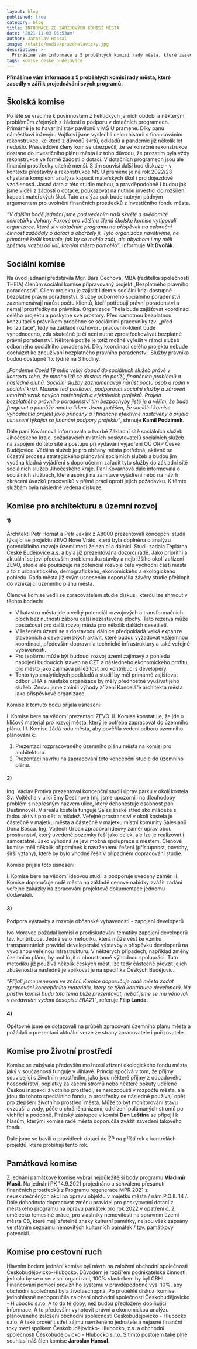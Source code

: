```yaml
---
layout: blog
published: true
category: blog
title: INFORMACE ZE ZÁŘIJOVÝCH KOMISÍ MĚSTA
date: '2021-11-03 06:53am'
author: Jaroslav Hansal
image: /static/media/prazdnelavicky.jpg
description: >-
  Přinášíme vám informace z 5 proběhlých komisí rady města, které zasedly v září k projednávání svých programů.
tags: komise české budějovice
---
```

**Přinášíme vám informace z 5 proběhlých komisí rady města, které zasedly v září k projednávání svých programů.**


## Školská komise

Po létě se vracíme k povinnostem z hektických jarních období a některým problémům zřejmých z žádostí o podporu v dotačních programech. Primárně je to havarijní stav pavilonů v MŠ U pramene. Díky panu náměstkovi inženýru Vojtkovi jsme vyslechli celou historii s financováním rekonstrukce, ke které z důvodů škrtů, odkladů a pandemie již několik let nedošlo. Přesvědčivě členy komise ubezpečil, že se konečně rekonstrukce dostane do investičního plánu města i z toho důvodu, že prozatím byla vždy rekonstrukce ve formě žádosti o dotaci. V dotačních programech jsou ale finanční prostředky citelně menší. S tím souvisí další bod diskuze - v kontextu přestavby a rekonstrukce MŠ U pramene je na rok 2022/23 chystaná komplexní analýza kapacit mateřských škol i pro dojezdové vzdálenosti. Jasná data z této studie mohou, a pravděpodobně i budou jak jsme viděli z žádostí o dotace, poukazovat na nutnou investici do rozšíření kapacit mateřských škol. Tato analýza pak bude nutným pádným argumentem pro uvolnění finančních prostředků z investičního fondu města.

*“V dalším bodě jednání jsme pod vedením naší skvělé a svědomité sekretářky Johany Fuxové pro většinu členů školské komise vytipovali organizace, které si v dotačním programu na příspěvek na celoroční činnost zažádaly o dotaci a obdržely ji. Tyto organizace navštívíme, ne primárně kvůli kontrole, jak by se mohlo zdát, ale abychom i my měli zpětnou vazbu od lidí, kterým město pomohlo”*, informuje **Vít Dvořák**.

## Sociální komise

Na úvod jednání představila Mgr. Bára Čechová, MBA (ředitelka společnosti THEIA) členům sociální komise připravovaný projekt „Bezplatného právního poradenství“. Cílem projektu je zajistit lidem v sociální krizi dostupné - bezplatné právní poradenství. Služby odborného sociálního poradenství zaznamenávají nárůst počtu klientů, kteří potřebují právní poradenství a nemají prostředky na právníka. Organizace Theia bude zajišťovat koordinaci celého projektu a poskytne své prostory. Před samotnou bezplatnou konzultací s právníkem proběhne se sociálními pracovníky tzv. „před konzultace“, tedy na základě rozhovoru pracovník-klient bude vyhodnoceno, zda skutečně je či není nutné zprostředkovávat bezplatné právní poradenství. Některé potíže je totiž možné vyřešit v rámci služeb odborného sociálního poradenství. Díky koordinaci celého projektu nebude docházet ke zneužívání bezplatného právního poradenství. Služby právníka budou dostupné 1 x týdně na 3 hodiny.

*„Pandemie Covid 19 měla velký dopad do sociálních služeb právě v kontextu toho, že mnoho lidí se dostalo do potíží, finančních problémů a následně dluhů. Sociální služby zaznamenávají nárůst počtu osob a rodin v sociální krizi. Musíme teď posilovat, podporovat sociální služby a zároveň umožnit vznik nových potřebných a efektivních projektů. Projekt bezplatného právního poradenství tím bezpochyby jistě je a věřím, že bude fungovat a pomůže mnoho lidem. Jsem potěšen, že sociální komise vyhodnotila projekt jako přínosný a i finančně efektivně nastavený a přijala usnesení týkající se finanční podpory projektu“*,  shrnuje **Kamil Podzimek**.

Dále paní Kovárnová informovala o tvorbě Základní sítě sociálních služeb Jihočeského kraje, požadavcích místních poskytovatelů sociálních služeb na zapojení do této sítě a postupu při vydávání vyjádření OÚ ORP České Budějovice. Většina služeb je pro občany města potřebná, aktivně se účastní procesu strategického plánování sociálních služeb a budou jim vydána kladná vyjádření s doporučením zařadit tyto služby do základní sítě sociálních služeb Jihočeského kraje. Paní Kovárnová dále informovala o sociálních službách, které aspirují na zamítavé vyjádření nebo na návrh zkrácení úvazků pracovníků v přímé práci oproti jejich požadavku. K těmto službám byla následně vedena diskuze.

## Komise pro architekturu a územní rozvoj

#### 1)
Architekti Petr Hornát a Petr Jakšík z A8000 prezentovali koncepční studii týkající se projektu ZEVO Nové Vráto, která byla doplněna o analýzu potenciálního rozvoje území mezi železnicí a dálnicí. Studii zadala Teplárna České Budějovice a.s. a byla již prezentována dozorčí radě. Jako prioritní a aktuální se jeví především problematika stavby a nejbližšího okolí zařízení ZEVO, studie ale poukazuje na potenciál rozvoje celé východní části města a to z urbanistického, demografického, ekonomického a ekologického pohledu.  Rada města již svým usnesením doporučila závěry studie překlopit do vznikající územního plánu města.

Členové komise vedli se zpracovatelem studie diskusi, kterou lze shrnout v těchto bodech:
* V katastru města jde o velký potenciál rozvojových a transformačních ploch bez nutnosti záboru další nezastavěné plochy. Tato rezerva může postačovat pro další rozvoj města pro několik dalších desetiletí.
* V řešeném území se s dostavbou dálnice předpokládá velká expanze stavebních a developerských aktivit, které budou vyžadovat vzájemnou koordinaci, především dopravní a technické infrastruktury a také veřejné vybavenosti.
* Pro teplárnu může být budoucí rozvoj území zajímavý z pohledu napojení budoucích staveb na CZT a následného ekonomického profitu, pro město jako zajímavá příležitost pro kontribuci s developery.
* Tento typ analytických podkladů a studií by měl primárně zajišťovat odbor ÚHA a městské organizace by měly přednostně využívat jeho služeb. Znovu jsme zmínili výhody zřízení Kanceláře architekta města jako příspěvkové organizace.

Komise k tomuto bodu přijala usnesení:

I. Komise bere na vědomí prezentaci ZEVO.
II. Komise konstatuje, že jde o klíčový materiál pro rozvoj města, který je potřeba zapracovat do územního plánu.
III. Komise žádá radu města, aby pověřila vedení odboru územního plánování k:
1. Prezentaci rozpracovaného územního plánu města na komisi pro architekturu.
2. Prezentaci návrhu na zapracování této koncepční studie do územního plánu.

#### 2)
Ing. Václav Protiva prezentoval koncepční studii úprav parku v okolí kostela Sv. Vojtěcha v ulici Emy Destinové (mj. jsme upozornili na dlouhodobý problém s nepřesným názvem ulice, který dehonestuje osobnost paní Destinnové). V areálu kostela funguje Salesiánské středisko mládeže s řadou aktivit pro děti a mládež. Veřejné prostranství v okolí kostela je částečně v majetku města a částečně v majetku místní komunity Salesiánů Dona Bosca. Ing. Vojtěch Urban zpracoval ideový záměr úprav obou prostranství, který uvedené pozemky řeší jako celek, ale lze je realizovat i samostatně. Jako výhodná se jeví možná spolupráce s městem. Členové komise měli několik připomínek k navrženému řešení (přístupnost, povrchy, širší vztahy), které by bylo vhodné řešit v případném dopracování studie.

Komise přijala toto usnesení:

I. Komise bere na vědomí ideovou studii a podporuje uvedený záměr.
II. Komise doporučuje radě města na základě cenové nabídky zvážit zadání veřejné zakázky na zpracování projektové dokumentace jednomu dodavateli.

#### 3)
Podpora výstavby a rozvoje občanské vybavenosti - zapojení developerů

Ivo Moravec požádal komisi o prodiskutování tématiky zapojení developerů tzv. kontribuce. Jedná se o metodiku, která může vést ke vzniku transparentních pravidel developerské výstavby a příspěvku developerů na vyvolanou veřejnou infrastrukturu. V některých případech, například změny územního plánu, by mohlo jít o oboustranně výhodnou spolupráci. Tuto metodiku již používá několik českých měst, lze tedy částečně převzít jejich zkušenosti a následně je aplikovat je na specifika Českých Budějovic.

*“Přijali jsme usnesení ve znění: Komise doporučuje radě města zadat zpracování koncepčního materiálu, který se týká kontribuce developerů. Na příštím komisi budu toto téma blíže prezentovat, neboť jsme se mu věnovali v nedávném vydání časopisu ERA21”*, referuje **Filip Landa**.

#### 4)
Opětovně jsme se dotazovali na průběh zpracování územního plánu města a požádali o prezentaci aktuální verze ze strany zpracovatele i pořizovatele.

## Komise pro životní prostředí

Komise se zabývala především možností zřízení ekologického fondu města, jaký v současnosti funguje v Jihlavě. Princip spočívá v tom, že příjmy související s životním prostředím, jako jsou některé příjmy z odpadového hospodářství, poplatky za kácení stromů nebo některé pokuty udělené Českou inspekcí životního prostředí, se nerozpouští v rozpočtu města, ale jdou do tohoto speciálního fondu, a prostředky se následně používají opět pro zlepšení životního prostředí města. Může to být monitorování stavu ovzduší a vody, péče o chráněná území, odklízení polámaných stromů po vichřici a podobně. Pirátský zástupce v komisi **Dan Leština** se připojil k hlasům, kterými komise radě města doporučila zvážit zavedení takového fondu.

Dále jsme se bavili o pravidlech dotací do ŽP na příští rok a kontrolách projektů, které probíhají tento rok.

## Památková komise

Z jednání památkové komise vybral nejdůležitější body programu **Vladimír Musil**. Na jednání PK 14.9.2021 projednáno a schváleno přesunutí finančních prostředků z Programu regenerace MPR 2021 z neuskutečněných akcí na opravu objektu v majetku města / nám.P.O.II. 14 /. Dále dohodnuto dopracovat změnu pravidel pro poskytování dotací z městského programu na opravu památek pro rok 2022 v opatření č. 2. umělecko řemeslné práce, pro vlastníky nemovitostí na správním území města ČB, které mají zřetelné znaky kulturní památky, nejsou však zapsány ve státním seznamu nemovitých kulturních památek / tzv. památkový potenciál.

## Komise pro cestovní ruch
Hlavním bodem jednání komise byl návrh na založení obchodní společnosti Českobudějovicko-Hlubocko. Důvodem je rozšíření podnikatelské činnosti, jednalo by se o servisní organizaci, 100% vlastníkem by byl CBHL. Financování pomocí provizního systému v pravděpodobné výši 10%, aby obchodní společnost byla životaschopná. Po proběhlé diskuzi komise jednohlasně nedoporučila založení obchodní společnosti Českobudějovicko - Hlubocko s.r.o. A to do té doby, než budou předloženy doplňující informace. A to především vyhotovit právní a ekonomickou analýzu plánovaného založení obchodní společnosti Českobudějovicko - Hlubocko s.r.o. A také prověřit střet zájmu navrženého jednatele a nejasné finanční toky mezi spolkem Českobudějovicko- Hlubocko, z.s. a obchodní společností Českobudějovicko - Hlubocko s.r.o. S tímto postojem také plně souhlasí náš člen komise **Jaroslav Hansal**.




